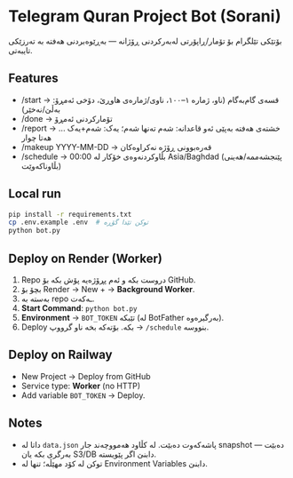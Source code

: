 
# Telegram Quran Project Bot (Sorani)
بۆتێكی تێلگرام بۆ تۆمار/ڕاپۆرتی لەبەرکردنی ڕۆژانە — بەڕێوەبردنی هەفتە بە تەرزێكی تایبەتی.

## Features
- /start → قسەی گام‌به‌گام (ناو، ژمارە ١–١٠٠، ناوی/ژمارەی هاوڕێ، دۆخی ئەمڕۆ: بەڵێ/نەخێر)
- /done → تۆمارکردنی ئەمڕۆ
- /report → خشتەی هەفتە بەپێی ئەو قاعدانە: شەم تەنها شەم؛ یەک: شەم+یەک ... هەتا چوار
- /makeup YYYY-MM-DD → قەرەبوونی ڕۆژە نەكراوەکان
- /schedule → بڵاوکردنەوەی خۆکار لە 00:00 Asia/Baghdad (پێنجشەممە/هەینی بڵاوناكەوێت)

## Local run
```bash
pip install -r requirements.txt
cp .env.example .env  # توکن تێدا گۆڕە
python bot.py
```

## Deploy on Render (Worker)
1. Repo دروست بكە و ئەم پڕۆژەیە پۆش بكە بۆ GitHub.
2. بچۆ بۆ Render → New + → **Background Worker**.
3. بەستە بە repo ـەکەت.
4. **Start Command**: `python bot.py`
5. **Environment** → `BOT_TOKEN` تێبکە (لە BotFather بەرگیرەوە).
6. Deploy بکە. بۆتەکە بخە ناو گرووپ → `/schedule` بنووسە.

## Deploy on Railway
- New Project → Deploy from GitHub
- Service type: **Worker** (no HTTP)
- Add variable `BOT_TOKEN` → Deploy.

## Notes
- داتا لە `data.json` پاشەکەوت دەبێت. لە کڵاود هەمووچەند جار snapshot دەبێت — بەرگری بکە یان S3/DB دابنێ اگر پێویستە.
- توکن لە کۆد مهێڵە؛ تنها لە Environment Variables دابنێ.
